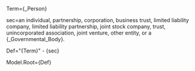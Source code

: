 Term={_Person}

sec=an individual, partnership, corporation, business trust, limited liability company, limited liability partnership, joint stock company, trust, unincorporated association, joint venture, other entity, or a {_Governmental_Body}.

Def="{Term}" - {sec}

Model.Root={Def}
